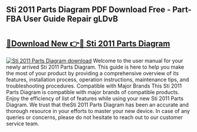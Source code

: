 ## Sti 2011 Parts Diagram PDF Download Free - Part-FBA User Guide Repair gLDvB

# <h2><a href="http://dfix9p.blite.top/?on=Sti+2011+Parts+Diagram">🔗Download New 👉🔴 Sti 2011 Parts Diagram</a></h2>

[![Sti 2011 Parts Diagram download](https://i.imgur.com/lujVjoI.png)](http://dfix9p.blite.top/?on=Sti+2011+Parts+Diagram)
Welcome to the user manual for your newly arrived Sti 2011 Parts Diagram. This guide is here to help you make the most of your product by providing a comprehensive overview of its features, installation process, operation instructions, maintenance tips, and troubleshooting procedures. Compatible with Major Brands This Sti 2011 Parts Diagram is compatible with major brands of compatible products. Enjoy the efficiency of list of features while using your new Sti 2011 Parts Diagram. We trust that theSti 2011 Parts Diagram has been an accurate and thorough resource in your efforts to master your new device. In case of any queries or concerns, please do not hesitate to reach out to our customer service team.
